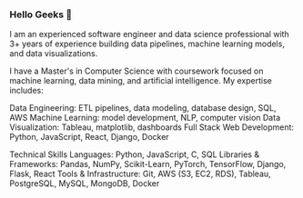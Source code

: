 ### Hello Geeks 👋
I am an experienced software engineer and data science professional with 3+ years of experience building data pipelines, machine learning models, and data visualizations.

I have a Master's in Computer Science with coursework focused on machine learning, data mining, and artificial intelligence. My expertise includes:

Data Engineering: ETL pipelines, data modeling, database design, SQL, AWS
Machine Learning: model development, NLP, computer vision
Data Visualization: Tableau, matplotlib, dashboards
Full Stack Web Development: Python, JavaScript, React, Django, Docker

Technical Skills
Languages: Python, JavaScript, C, SQL
Libraries & Frameworks: Pandas, NumPy, Scikit-Learn, PyTorch, TensorFlow, Django, Flask, React
Tools & Infrastructure: Git, AWS (S3, EC2, RDS), Tableau, PostgreSQL, MySQL, MongoDB, Docker

<!--
**lokireddy09/lokireddy09** is a ✨ _special_ ✨ repository because its `README.md` (this file) appears on your GitHub profile.

Here are some ideas to get you started:


- 🔭 I’m currently working on ...
- 🌱 I’m currently learning ...
- 👯 I’m looking to collaborate on ...
- 🤔 I’m looking for help with ...
- 💬 Ask me about ...
- 📫 How to reach me: ...
- 😄 Pronouns: ...
- ⚡ Fun fact: ...
-->
